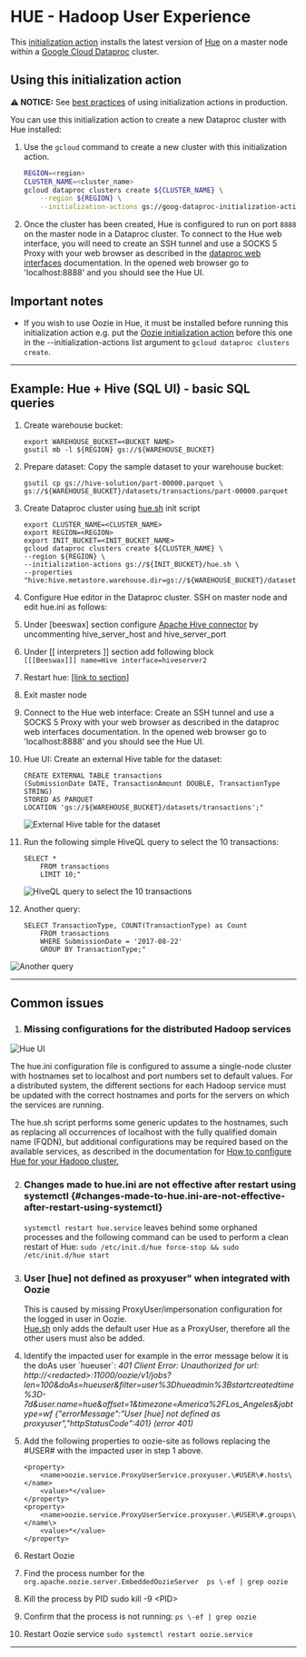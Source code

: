 # HUE - Hadoop User Experience

This [initialization action](https://cloud.google.com/dataproc/init-actions)
installs the latest version of [Hue](http://gethue.com) on a master node within
a [Google Cloud Dataproc](https://cloud.google.com/dataproc) cluster.

## Using this initialization action

**:warning: NOTICE:** See [best practices](/README.md#how-initialization-actions-are-used) of using initialization actions in production.

You can use this initialization action to create a new Dataproc cluster with Hue
installed:

1.  Use the `gcloud` command to create a new cluster with this initialization
    action.

    ```bash
    REGION=<region>
    CLUSTER_NAME=<cluster_name>
    gcloud dataproc clusters create ${CLUSTER_NAME} \
        --region ${REGION} \
        --initialization-actions gs://goog-dataproc-initialization-actions-${REGION}/hue/hue.sh
    ```

2.  Once the cluster has been created, Hue is configured to run on port `8888`
    on the master node in a Dataproc cluster. To connect to the Hue web
    interface, you will need to create an SSH tunnel and use a SOCKS 5 Proxy
    with your web browser as described in the
    [dataproc web interfaces](https://cloud.google.com/dataproc/cluster-web-interfaces)
    documentation. In the opened web browser go to 'localhost:8888' and you
    should see the Hue UI.

## Important notes

*   If you wish to use Oozie in Hue, it must be installed before
    running this initialization action e.g. put the [Oozie
    initialization action](../oozie/README.md) before this one in the
    --initialization-actions list argument to `gcloud dataproc
    clusters create`.
    
****************************************************************************

## Example: Hue \+ Hive (SQL UI) \- basic SQL queries

1.  Create warehouse bucket:
 
    ```
    export WAREHOUSE_BUCKET=<BUCKET NAME>
    gsutil mb -l ${REGION} gs://${WAREHOUSE_BUCKET}
    ```

2.  Prepare dataset: Copy the sample dataset to your warehouse bucket:  
    
    ```
    gsutil cp gs://hive-solution/part-00000.parquet \
    gs://${WAREHOUSE_BUCKET}/datasets/transactions/part-00000.parquet
    ```
     
3.  Create Dataproc cluster using [hue.sh](https://github.com/GoogleCloudDataproc/initialization-actions/blob/master/hue/hue.sh) init script 
    
    ```
    export CLUSTER_NAME=<CLUSTER_NAME>
    export REGION=<REGION>
    export INIT_BUCKET=<INIT_BUCKET_NAME>
    gcloud dataproc clusters create ${CLUSTER_NAME} \
    --region ${REGION} \
    --initialization-actions gs://${INIT_BUCKET}/hue.sh \
    --properties "hive:hive.metastore.warehouse.dir=gs://${WAREHOUSE_BUCKET}/datasets"
    ```

4.  Configure Hue editor in the Dataproc cluster. SSH on master node and edit hue.ini as follows:  
   1. Under \[beeswax\] section configure [Apache Hive connector](https://docs.gethue.com/administrator/configuration/connectors/\#apache-hive) by uncommenting hive\_server\_host and hive\_server\_port  
   2. Under \[\[ interpreters \]\] section add following block  
          ```
          [[[Beeswax]]]
          name=Hive
          interface=hiveserver2
          ```
   3. Restart hue: \[[link to section](\#changes-made-to-hue.ini-are-not-effective-after-restart-using-systemctl)\]  
   4. Exit master node

5.  Connect to the Hue web interface: Create an SSH tunnel and use a SOCKS 5 Proxy with your web browser as described in the dataproc web interfaces documentation. In the opened web browser go to 'localhost:8888' and you should see the Hue UI.  
6.  Hue UI: Create an external Hive table for the dataset: 
    
    ```
    CREATE EXTERNAL TABLE transactions
    (SubmissionDate DATE, TransactionAmount DOUBLE, TransactionType STRING)
    STORED AS PARQUET
    LOCATION 'gs://${WAREHOUSE_BUCKET}/datasets/transactions';"
    ```
    ![External Hive table for the dataset](https://github.com/e55010104110/initialization-actions/blob/master/hue/01.png)
    
7.  Run the following simple HiveQL query to select the 10 transactions:
   
    ```
    SELECT *
    	FROM transactions
    	LIMIT 10;"
    ```
    ![HiveQL query to select the 10 transactions](https://github.com/e55010104110/initialization-actions/blob/master/hue/02.png)
    
8.  Another query:

    ```
    SELECT TransactionType, COUNT(TransactionType) as Count
        FROM transactions
        WHERE SubmissionDate = '2017-08-22'
        GROUP BY TransactionType;"
    ```
   ![Another query](https://github.com/e55010104110/initialization-actions/blob/master/hue/03.png)
   
****************************************************************************

## Common issues

1.  ### Missing configurations for the distributed Hadoop services

![Hue UI](https://github.com/e55010104110/initialization-actions/blob/master/hue/04.png)

The hue.ini configuration file is configured to assume a single-node cluster with hostnames set to localhost and port numbers set to default values. For a distributed system, the different sections for each Hadoop service must be updated with the correct hostnames and ports for the servers on which the services are running. 

The hue.sh script performs some generic updates to the hostnames, such as replacing all occurrences of localhost with the fully qualified domain name (FQDN), but additional configurations may be required based on the available services, as described in the documentation for [How to configure Hue for your Hadoop cluster.](https://gethue.com/how-to-configure-hue-in-your-hadoop-cluster/)

2.  ### Changes made to hue.ini are not effective after restart using systemctl {#changes-made-to-hue.ini-are-not-effective-after-restart-using-systemctl}

    `systemctl restart hue.service` leaves behind some orphaned processes and the following command can be used to perform a clean restart of Hue: `sudo /etc/init.d/hue force-stop && sudo /etc/init.d/hue start`

3.  ### User \[hue\] not defined as proxyuser" when integrated with Oozie

    This is caused by missing ProxyUser/impersonation configuration for the logged in user in Oozie.   
    [Hue.sh](https://github.com/GoogleCloudDataproc/initialization-actions/blob/12792d9d40821e1fad202756e2532a1a8768fe54/hue/hue.sh\#L136) only adds the default user Hue as a ProxyUser, therefore all the other users must also be added. 

1.  Identify the impacted user for example in the error message below it is the  doAs user \`hueuser\`:  *401 Client Error: Unauthorized for url: http://\<redacted\>:11000/oozie/v1/jobs?len=100\&doAs=hueuser\&filter=user%3Dhueadmin%3Bstartcreatedtime%3D-7d\&user.name=hue\&offset=1\&timezone=America%2FLos\_Angeles\&jobtype=wf {"errorMessage":"User \[hue\] not defined as proxyuser","httpStatusCode":401} (error 401\)*  

2.  Add the following properties to oozie-site as follows replacing the \#USER\# with the impacted user in step 1 above. 

    ```
    <property>
        <name>oozie.service.ProxyUserService.proxyuser.\#USER\#.hosts\</name>  
        <value>*</value>  
    </property>  
    <property>  
        <name>oozie.service.ProxyUserService.proxyuser.\#USER\#.groups\</name\> 
        <value>*</value>  
    </property>
    ```

3.  Restart Oozie  
   1.   Find the process number for the `org.apache.oozie.server.EmbeddedOozieServer  ps \-ef | grep oozie`  
   2.   Kill the process by PID sudo kill \-9 \<PID\>  
   3.   Confirm that the process is not running:  `ps \-ef | grep oozie`  
   4.   Restart Oozie service `sudo systemctl restart oozie.service`
   
****************************************************************************
